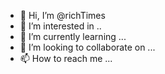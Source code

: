 - 👋 Hi, I’m @richTimes
- 👀 I’m interested in ..
- 🌱 I’m currently learning ...
- 💞️ I’m looking to collaborate on ...
- 📫 How to reach me ...

<!---
richTimes/richTimes is a ✨ special ✨ repository because its `README.md` (this file) appears on your GitHub profile.
You can click the Preview link to take a look at your changes.
--->
